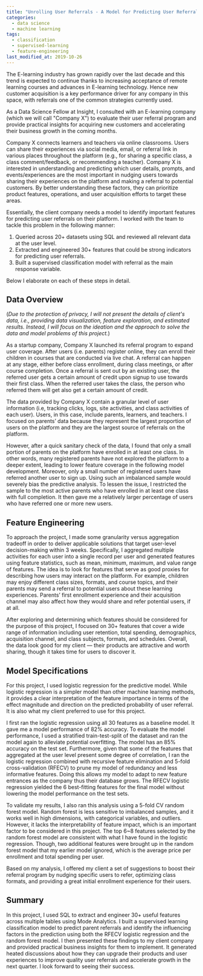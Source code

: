 ```yaml
---
title: "Unrolling User Referrals - A Model for Predicting User Referrals in Online Education"
categories:
  - data science
  - machine learning
tags:
  - classification
  - supervised-learning
  - feature-engineering
last_modified_at: 2019-10-26
---
```


The E-learning industry has grown rapidly over the last decade and this trend is expected to continue thanks to increasing acceptance of remote learning courses and advances in E-learning technology. Hence new customer acquisition is a key performance driver for any company in this space, with referrals one of the common strategies currently used. 

As a Data Science Fellow at Insight, I consulted with an E-learning company (which we will call "Company X") to evaluate their user referral program and provide practical insights for acquiring new customers and accelerating their business growth in the coming months.

Company X connects learners and teachers via online classrooms. Users can share their experiences via social media, email, or referral link in various places throughout the platform (e.g., for sharing a specific class, a class comment/feedback, or recommending a teacher). Company X is interested in understanding and predicting which user details, prompts, and events/experiences are the most important in nudging users towards sharing their experiences on the platform and making a referral to potential customers. By better understanding these factors, they can prioritize product features, operations, and user acquisition efforts to target these areas.

Essentially, the client company needs a model to identify important features for predicting user referrals on their platform. I worked with the team to tackle this problem in the following manner:

1. Queried across 20+ datasets using SQL and reviewed all relevant data at the user level.
2. Extracted and engineered 30+ features that could be strong indicators for predicting user referrals.
3. Built a supervised classification model with referral as the main response variable.

Below I elaborate on each of these steps in detail. 

## Data Overview

(*Due to the protection of privacy, I will not present the details of client's data, i.e., providing data visualization, feature exploration, and estimated results. Instead, I will focus on the ideation and the approach to solve the data and model problems of this project.*)

As a startup company, Company X launched its referral program to expand user coverage. After users (i.e. parents) register online, they can enroll their children in courses that are conducted via live chat. A referral can happen at any stage, either before class enrollment, during class meetings, or after course completion. Once a referral is sent out by an existing user, the referred user gets a certain amount of credit upon signup to use towards their first class. When the referred user takes the class, the person who referred them will get also get a certain amount of credit. 

The data provided by Company X contain a granular level of user information (i.e, tracking clicks, logs, site activities, and class activities of each user). Users, in this case, include parents, learners, and teachers. I focused on parents’ data because they represent the largest proportion of users on the platform and they are the largest source of referrals on the platform. 

However, after a quick sanitary check of the data, I found that only a small portion of parents on the platform have enrolled in at least one class. In other words, many registered parents have not explored the platform to a deeper extent, leading to lower feature coverage in the following model development. Moreover, only a small number of registered users have referred another user to sign up. Using such an imbalanced sample would severely bias the predictive analysis. To lessen the issue, I restricted the sample to the most active parents who have enrolled in at least one class with full completion. It then gave me a relatively larger percentage of users who have referred one or more new users. 

## Feature Engineering

To approach the project, I made some granularity versus aggregation tradeoff in order to deliver applicable solutions that target user-level decision-making within 3 weeks. Specifically, I aggregated multiple activities for each user into a single record per user and generated features using feature statistics, such as mean, minimum, maximum, and value range of features. The idea is to look for features that serve as good proxies for describing how users may interact on the platform. For example, children may enjoy different class sizes, formats,  and course topics, and their parents may send a referral to potential users about these learning experiences. Parents’ first enrollment experience and their acquisition channel may also affect how they would share and refer potential users, if at all. 

After exploring and determining which features should be considered for the purpose of this project, I focused on 30+ features that cover a wide range of information including user retention, total spending, demographics, acquisition channel, and class subjects, formats, and schedules. Overall, the data look good for my client — their products are attractive and worth sharing, though it takes time for users to discover it. 

## Model Specifications

For this project, I used logistic regression for the predictive model. While logistic regression is a simpler model than other machine learning methods, it provides a clear interpretation of the feature importance in terms of the effect magnitude and direction on the predicted probability of user referral. It is also what my client preferred to use for this project. 

I first ran the logistic regression using all 30 features as a baseline model. It gave me a model performance of 82% accuracy. To evaluate the model performance, I used a stratified train-test-split of the dataset and ran the model again to alleviate potential overfitting. The model has an 85% accuracy on the test set. Furthermore, given that some of the features that aggregated at the user level present some degree of correlation, I ran the logistic regression combined with recursive feature elimination and 5-fold cross-validation (RFECV) to prune my model of redundancy and less informative features. Doing this allows my model to adapt to new feature entrances as the company thus their database grows. The RFECV logistic regression yielded the 6 best-fitting features for the final model without lowering the model performance on the test sets. 

To validate my results, I also ran this analysis using a 5-fold CV random forest model. Random forest is less sensitive to imbalanced samples, and it works well in high dimensions, with categorical variables, and outliers. However, it lacks the interpretability of feature impact, which is an important factor to be considered in this project. The top 6~8 features selected by the random forest model are consistent with what I have found in the logistic regression. Though, two additional features were brought up in the random forest model that my earlier model ignored, which is the average price per enrollment and total spending per user.  

Based on my analysis, I offered my client a set of suggestions to boost their referral program by nudging specific users to refer, optimizing class formats, and providing a great initial enrollment experience for their users.  

## Summary

In this project, I used SQL to extract and engineer 30+ useful features across multiple tables using Mode Analytics. I built a supervised learning classification model to predict parent referrals and identify the influencing factors in the prediction using both the RFECV logistic regression and the random forest model. I then presented these findings to my client company and provided practical business insights for them to implement. It generated heated discussions about how they can upgrade their products and user experiences to improve quality user referrals and accelerate growth in the next quarter. I look forward to seeing their success. 
